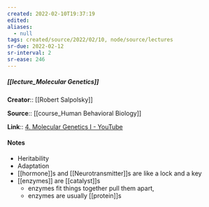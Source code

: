 ```yaml
---
created: 2022-02-10T19:37:19 
edited: 
aliases:
  - null
tags: created/source/2022/02/10, node/source/lectures
sr-due: 2022-02-12
sr-interval: 2
sr-ease: 246
---
```


##### [[lecture_Molecular Genetics]]
**Creator**:: [[Robert Salpolsky]]
 
**Source**:: [[course_Human Behavioral Biology]]

**Link**:: [4. Molecular Genetics I - YouTube](https://www.youtube.com/watch?v=_dRXA1_e30o&list=PL848F2368C90DDC3D&index=4)

#### Notes
- Heritability
- Adaptation
- [[hormone]]s and [[Neurotransmitter]]s are like a lock and a key
- [[enzymes]] are [[catalyst]]s 
	- enzymes fit things together pull them apart,
	- enzymes are usually [[protein]]s